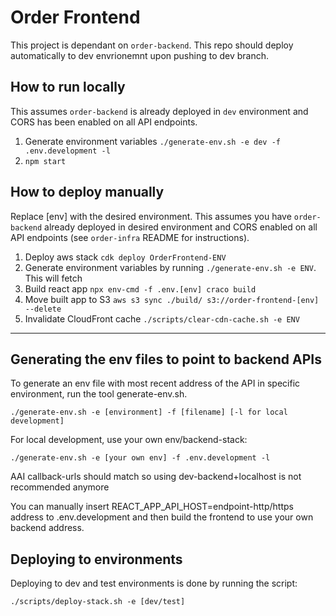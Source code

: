 # Order Frontend

This project is dependant on `order-backend`.
This repo should deploy automatically to dev envrionemnt upon pushing to dev branch.

## How to run locally

This assumes `order-backend` is already deployed in `dev` environment and CORS has been enabled on all API endpoints.

1. Generate environment variables `./generate-env.sh -e dev -f .env.development -l`
1. `npm start`

## How to deploy manually

Replace [env] with the desired environment. This assumes you have `order-backend` already deployed in desired environment and CORS enabled on all API endpoints (see `order-infra` README for instructions).

1. Deploy aws stack `cdk deploy OrderFrontend-ENV`
1. Generate environment variables by running `./generate-env.sh -e ENV`. This will fetch
1. Build react app `npx env-cmd -f .env.[env] craco build`
1. Move built app to S3 `aws s3 sync ./build/ s3://order-frontend-[env] --delete`
1. Invalidate CloudFront cache `./scripts/clear-cdn-cache.sh -e ENV`

---

## Generating the env files to point to backend APIs

To generate an env file with most recent address of the API in specific environment, run the tool generate-env.sh.

`./generate-env.sh -e [environment] -f [filename] [-l for local development]`

For local development, use your own env/backend-stack:

`./generate-env.sh -e [your own env] -f .env.development -l`

AAI callback-urls should match so using dev-backend+localhost is not recommended anymore

You can manually insert REACT_APP_API_HOST=endpoint-http/https address to .env.development and then build the frontend to use your own backend address.

## Deploying to environments

Deploying to dev and test environments is done by running the script:

`./scripts/deploy-stack.sh -e [dev/test]`
